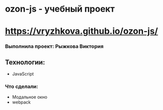 # ozon-js - учебный проект

# https://vryzhkova.github.io/ozon-js/

### Выполнила проект: Рыжкова Виктория

## Технологии:
- JavaScript

### Что сделали:
- Модальное окно 
- webpack